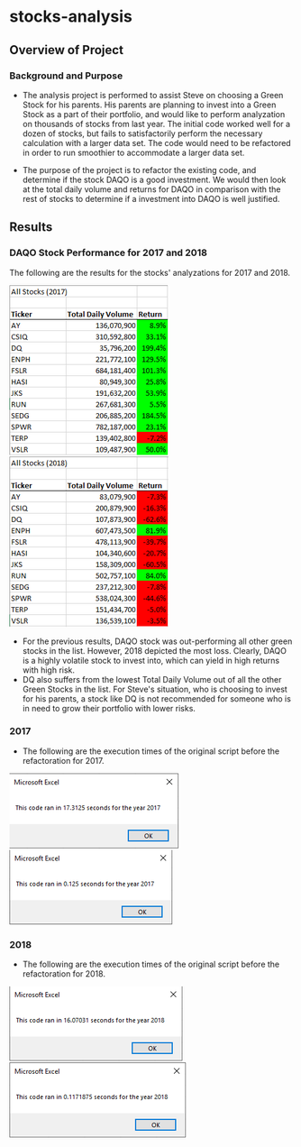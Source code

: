 # stocks-analysis

## Overview of Project

### Background and Purpose
* The analysis project is performed to assist Steve on choosing a Green Stock for his parents. His parents are planning to invest into a Green Stock as a part of their portfolio, and would like to perform analyzation on thousands of stocks from last year. The initial code worked well for a dozen of stocks, but fails to satisfactorily perform the necessary calculation with a larger data set. The code would need to be refactored in order to run smoothier to accommodate a larger data set. 

* The purpose of the project is to refactor the existing code, and determine if the stock DAQO is a good investment. We would then look at the total daily volume and returns for DAQO in comparison with the rest of stocks to determine if a investment into DAQO is well justified. 

## Results

### DAQO Stock Performance for 2017 and 2018

The following are the results for the stocks' analyzations for 2017 and 2018.

![2017_results](Resources/2017_results.png)
![2018_results](Resources/2018_results.png)

* For the previous results, DAQO stock was out-performing all other green stocks in the list. However, 2018 depicted the most loss. Clearly, DAQO is a highly volatile stock to invest into, which can yield in high returns with high risk.
* DQ also suffers from the lowest Total Daily Volume out of all the other Green Stocks in the list. For Steve's situation, who is choosing to invest for his parents, a stock like DQ is not recommended for someone who is in need to grow their portfolio with lower risks.  

### 2017
* The following are the execution times of the original script before the refactoration for 2017. 


![2017_Original](Resources/2017_Original.png)
![VBA_Challenge_2017](Resources/VBA_Challenge_2017.png)

### 2018
* The following are the execution times of the original script before the refactoration for 2018. 

![2018_Original](Resources/2018_Original.png)
![VBA_Challenge_2018](Resources/VBA_Challenge_2018.png)
